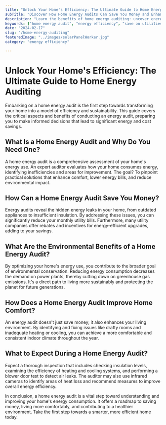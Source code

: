 ```yaml
---
title: "Unlock Your Home's Efficiency: The Ultimate Guide to Home Energy Auditing"
subTitle: "Discover How Home Energy Audits Can Save You Money and Enhance Comfort"
description: "Learn the benefits of home energy auditing: uncover energy leaks, improve home efficiency, and enjoy cost savings and comfort upgrades."
keywords: ["home energy audit", "energy efficiency", "save on utilities", "sustainable living", "home improvement"]
date: "2024-02-17"
slug: "/home-energy-auditing"
featuredImage: "../images/solarPanelWorker.jpg"
category: "energy efficiency"

---
```


# Unlock Your Home's Efficiency: The Ultimate Guide to Home Energy Auditing

Embarking on a home energy audit is the first step towards transforming your home into a model of efficiency and sustainability. This guide covers the critical aspects and benefits of conducting an energy audit, preparing you to make informed decisions that lead to significant energy and cost savings.

## What Is a Home Energy Audit and Why Do You Need One?

A home energy audit is a comprehensive assessment of your home's energy use. An expert auditor evaluates how your home consumes energy, identifying inefficiencies and areas for improvement. The goal? To pinpoint practical solutions that enhance comfort, lower energy bills, and reduce environmental impact.

## How Can a Home Energy Audit Save You Money?

Energy audits reveal the hidden energy leaks in your home, from outdated appliances to insufficient insulation. By addressing these issues, you can significantly reduce your monthly utility bills. Furthermore, many utility companies offer rebates and incentives for energy-efficient upgrades, adding to your savings.

## What Are the Environmental Benefits of a Home Energy Audit?

By optimizing your home's energy use, you contribute to the broader goal of environmental conservation. Reducing energy consumption decreases the demand on power plants, thereby cutting down on greenhouse gas emissions. It's a direct path to living more sustainably and protecting the planet for future generations.

## How Does a Home Energy Audit Improve Home Comfort?

An energy audit doesn't just save money; it also enhances your living environment. By identifying and fixing issues like drafty rooms and inadequate heating or cooling, you can achieve a more comfortable and consistent indoor climate throughout the year.

## What to Expect During a Home Energy Audit?

Expect a thorough inspection that includes checking insulation levels, examining the efficiency of heating and cooling systems, and performing a blower door test to detect air leaks. The auditor may also use infrared cameras to identify areas of heat loss and recommend measures to improve overall energy efficiency.

In conclusion, a home energy audit is a vital step toward understanding and improving your home's energy consumption. It offers a roadmap to saving money, living more comfortably, and contributing to a healthier environment. Take the first step towards a smarter, more efficient home today.

